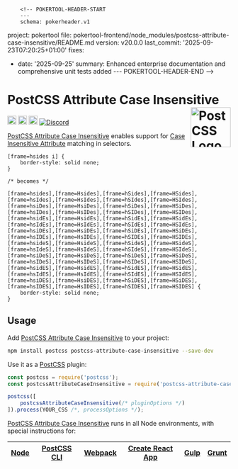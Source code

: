         <!-- POKERTOOL-HEADER-START
        ---
        schema: pokerheader.v1
project: pokertool
file: pokertool-frontend/node_modules/postcss-attribute-case-insensitive/README.md
version: v20.0.0
last_commit: '2025-09-23T07:20:25+01:00'
fixes:
- date: '2025-09-25'
  summary: Enhanced enterprise documentation and comprehensive unit tests added
        ---
        POKERTOOL-HEADER-END -->
# PostCSS Attribute Case Insensitive [<img src="https://postcss.github.io/postcss/logo.svg" alt="PostCSS Logo" width="90" height="90" align="right">][postcss]

[<img alt="npm version" src="https://img.shields.io/npm/v/postcss-attribute-case-insensitive.svg" height="20">][npm-url] [<img alt="CSS Standard Status" src="https://cssdb.org/images/badges/case-insensitive-attributes.svg" height="20">][css-url] [<img alt="Build Status" src="https://github.com/csstools/postcss-plugins/workflows/test/badge.svg" height="20">][cli-url] [<img alt="Discord" src="https://shields.io/badge/Discord-5865F2?logo=discord&logoColor=white">][discord]

[PostCSS Attribute Case Insensitive] enables support for [Case Insensitive Attribute] matching in selectors.

```pcss
[frame=hsides i] {
	border-style: solid none;
}

/* becomes */

[frame=hsides],[frame=Hsides],[frame=hSides],[frame=HSides],[frame=hsIdes],[frame=HsIdes],[frame=hSIdes],[frame=HSIdes],[frame=hsiDes],[frame=HsiDes],[frame=hSiDes],[frame=HSiDes],[frame=hsIDes],[frame=HsIDes],[frame=hSIDes],[frame=HSIDes],[frame=hsidEs],[frame=HsidEs],[frame=hSidEs],[frame=HSidEs],[frame=hsIdEs],[frame=HsIdEs],[frame=hSIdEs],[frame=HSIdEs],[frame=hsiDEs],[frame=HsiDEs],[frame=hSiDEs],[frame=HSiDEs],[frame=hsIDEs],[frame=HsIDEs],[frame=hSIDEs],[frame=HSIDEs],[frame=hsideS],[frame=HsideS],[frame=hSideS],[frame=HSideS],[frame=hsIdeS],[frame=HsIdeS],[frame=hSIdeS],[frame=HSIdeS],[frame=hsiDeS],[frame=HsiDeS],[frame=hSiDeS],[frame=HSiDeS],[frame=hsIDeS],[frame=HsIDeS],[frame=hSIDeS],[frame=HSIDeS],[frame=hsidES],[frame=HsidES],[frame=hSidES],[frame=HSidES],[frame=hsIdES],[frame=HsIdES],[frame=hSIdES],[frame=HSIdES],[frame=hsiDES],[frame=HsiDES],[frame=hSiDES],[frame=HSiDES],[frame=hsIDES],[frame=HsIDES],[frame=hSIDES],[frame=HSIDES] {
	border-style: solid none;
}
```

## Usage

Add [PostCSS Attribute Case Insensitive] to your project:

```bash
npm install postcss postcss-attribute-case-insensitive --save-dev
```

Use it as a [PostCSS] plugin:

```js
const postcss = require('postcss');
const postcssAttributeCaseInsensitive = require('postcss-attribute-case-insensitive');

postcss([
	postcssAttributeCaseInsensitive(/* pluginOptions */)
]).process(YOUR_CSS /*, processOptions */);
```

[PostCSS Attribute Case Insensitive] runs in all Node environments, with special
instructions for:

| [Node](INSTALL.md#node) | [PostCSS CLI](INSTALL.md#postcss-cli) | [Webpack](INSTALL.md#webpack) | [Create React App](INSTALL.md#create-react-app) | [Gulp](INSTALL.md#gulp) | [Grunt](INSTALL.md#grunt) |
| --- | --- | --- | --- | --- | --- |

[cli-url]: https://github.com/csstools/postcss-plugins/actions/workflows/test.yml?query=workflow/test
[css-url]: https://cssdb.org/#case-insensitive-attributes
[discord]: https://discord.gg/bUadyRwkJS
[npm-url]: https://www.npmjs.com/package/postcss-attribute-case-insensitive

[Gulp PostCSS]: https://github.com/postcss/gulp-postcss
[Grunt PostCSS]: https://github.com/nDmitry/grunt-postcss
[PostCSS]: https://github.com/postcss/postcss
[PostCSS Loader]: https://github.com/postcss/postcss-loader
[PostCSS Attribute Case Insensitive]: https://github.com/csstools/postcss-plugins/tree/main/plugins/postcss-attribute-case-insensitive
[Case Insensitive Attribute]: https://www.w3.org/TR/selectors4/#attribute-case
